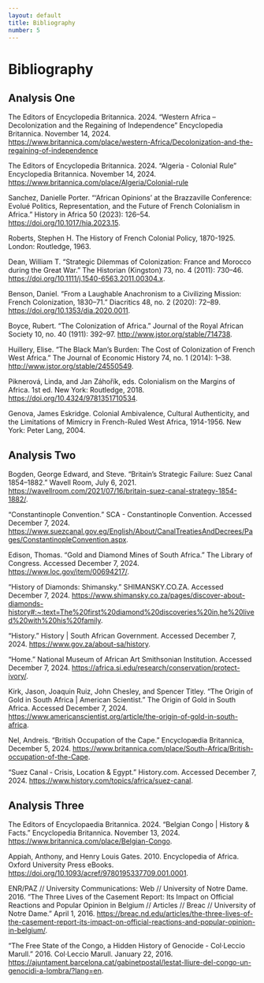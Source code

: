```yaml
---
layout: default
title: Bibliography
number: 5
---
```


# Bibliography

## Analysis One
The Editors of Encyclopedia Britannica. 2024. “Western Africa – Decolonization and the Regaining of Independence” Encyclopedia Britannica. November 14, 2024.  
https://www.britannica.com/place/western-Africa/Decolonization-and-the-regaining-of-independence 

The Editors of Encyclopedia Britannica. 2024. “Algeria - Colonial Rule” Encyclopedia Britannica. November 14, 2024. 
https://www.britannica.com/place/Algeria/Colonial-rule 

Sanchez, Danielle Porter. “‘African Opinions’ at the Brazzaville Conference: Evolué Politics, Representation, and the Future of French Colonialism in Africa.” History in Africa 50 (2023): 126–54. https://doi.org/10.1017/hia.2023.15. 

Roberts, Stephen H. The History of French Colonial Policy, 1870-1925. London: Routledge, 1963. 

Dean, William T. “Strategic Dilemmas of Colonization: France and Morocco during the Great War.” The Historian (Kingston) 73, no. 4 (2011): 730–46. https://doi.org/10.1111/j.1540-6563.2011.00304.x. 

Benson, Daniel. “From a Laughable Anachronism to a Civilizing Mission: French Colonization, 1830–71.” Diacritics 48, no. 2 (2020): 72–89. https://doi.org/10.1353/dia.2020.0011. 

Boyce, Rubert. “The Colonization of Africa.” Journal of the Royal African Society 10, no. 40 (1911): 392–97. http://www.jstor.org/stable/714738. 

Huillery, Elise. “The Black Man’s Burden: The Cost of Colonization of French West Africa.” The Journal of Economic History 74, no. 1 (2014): 1–38. http://www.jstor.org/stable/24550549. 

Piknerová, Linda, and Jan Záhořík, eds. Colonialism on the Margins of Africa. 1st ed. New York: Routledge, 2018. https://doi.org/10.4324/9781351710534. 

Genova, James Eskridge. Colonial Ambivalence, Cultural Authenticity, and the Limitations of Mimicry in French-Ruled West Africa, 1914-1956. New York: Peter Lang, 2004. 


## Analysis Two 
Bogden, George Edward, and Steve. “Britain’s Strategic Failure: Suez Canal 1854–1882.” Wavell Room, July 6, 2021.     https://wavellroom.com/2021/07/16/britain-suez-canal-strategy-1854-1882/.

“Constantinople Convention.” SCA - Constantinople Convention. Accessed December 7, 2024. https://www.suezcanal.gov.eg/English/About/CanalTreatiesAndDecrees/Pages/ConstantinopleConvention.aspx.

Edison, Thomas. “Gold and Diamond Mines of South Africa.” The Library of Congress. Accessed December 7, 2024. https://www.loc.gov/item/00694217/.

“History of Diamonds: Shimansky.” SHIMANSKY.CO.ZA. Accessed December 7, 2024. https://www.shimansky.co.za/pages/discover-about-diamonds-history#:~:text=The%20first%20diamond%20discoveries%20in,he%20lived%20with%20his%20family.

“History.” History | South African Government. Accessed December 7, 2024. https://www.gov.za/about-sa/history.

“Home.” National Museum of African Art Smithsonian Institution. Accessed December 7, 2024. https://africa.si.edu/research/conservation/protect-ivory/.

Kirk, Jason, Joaquin Ruiz, John Chesley, and Spencer Titley. “The Origin of Gold in South Africa | American Scientist.” The Origin of Gold in South Africa. Accessed December 7, 2024. https://www.americanscientist.org/article/the-origin-of-gold-in-south-africa.

Nel, Andreis. “British Occupation of the Cape.” Encyclopædia Britannica, December 5, 2024. https://www.britannica.com/place/South-Africa/British-occupation-of-the-Cape.

“Suez Canal ‑ Crisis, Location & Egypt.” History.com. Accessed December 7, 2024. https://www.history.com/topics/africa/suez-canal.

## Analysis Three
The Editors of Encyclopaedia Britannica. 2024. “Belgian Congo | History & Facts.” Encyclopedia Britannica. November 13, 2024. https://www.britannica.com/place/Belgian-Congo. 

Appiah, Anthony, and Henry Louis Gates. 2010. Encyclopedia of Africa. Oxford University Press eBooks. https://doi.org/10.1093/acref/9780195337709.001.0001. 

ENR/PAZ // University Communications: Web // University of Notre Dame. 2016. “The Three Lives of the Casement Report:  Its Impact on Official Reactions and Popular Opinion in Belgium  // Articles // Breac // University of Notre Dame.” April 1, 2016. https://breac.nd.edu/articles/the-three-lives-of-the-casement-report-its-impact-on-official-reactions-and-popular-opinion-in-belgium/. 

“The Free State of the Congo, a Hidden History of Genocide - Col·Leccio Marull.” 2016. Col·Leccio Marull. January 22, 2016. https://ajuntament.barcelona.cat/gabinetpostal/lestat-lliure-del-congo-un-genocidi-a-lombra/?lang=en. 

